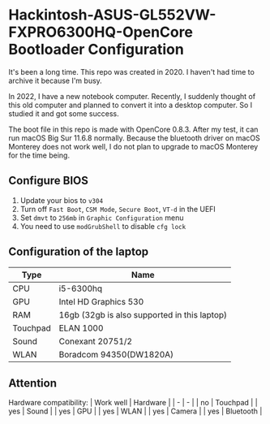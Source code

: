 # Hackintosh-ASUS-GL552VW-FXPRO6300HQ-OpenCore Bootloader Configuration

It's been a long time. This repo was created in 2020. I haven't had time to archive it because I'm busy.

In 2022, I have a new notebook computer. Recently, I suddenly thought of this old computer and planned to convert it into a desktop computer. So I studied it and got some success.

The boot file in this repo is made with OpenCore 0.8.3. After my test, it can run macOS Big Sur 11.6.8 normally. Because the bluetooth driver on macOS Monterey does not work well, I do not plan to upgrade to macOS Monterey for the time being.

## Configure BIOS

1. Update your bios to `v304`
2. Turn off `Fast Boot`, `CSM Mode`, `Secure Boot`, `VT-d` in the UEFI
3. Set `dmvt` to `256mb` in `Graphic Configuration` menu
4. You need to use `modGrubShell` to disable `cfg lock`

## Configuration of the laptop

| Type | Name |
| - | - |
| CPU | i5-6300hq |
| GPU | Intel HD Graphics 530 |
| RAM | 16gb (32gb is also supported in this laptop)|
| Touchpad | ELAN 1000 |
| Sound | Conexant 20751/2 |
| WLAN | Boradcom 94350(DW1820A) |

## Attention

Hardware compatibility:
| Work well | Hardware |
| - | - |
| no | Touchpad |
| yes | Sound |
| yes | GPU |
| yes | WLAN |
| yes | Camera |
| yes | Bluetooth |